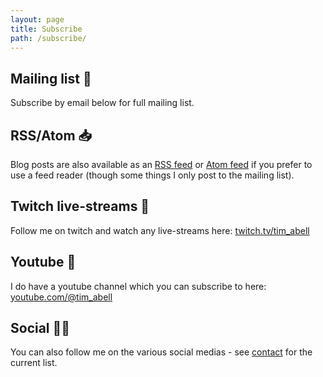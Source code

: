 ```yaml
---
layout: page
title: Subscribe
path: /subscribe/
---
```

<!-- subscribe box and content is in footer -->

## Mailing list 📨

Subscribe by email below for full mailing list.

## RSS/Atom 📥

Blog posts are also available as an <a href="/rss.xml">RSS feed</a> or <a href="/atom.xml">Atom feed</a> if you prefer to use a feed reader (though some things I only post to the mailing list).

## Twitch live-streams 🎥

Follow me on twitch and watch any live-streams here: [twitch.tv/tim_abell](https://twitch.tv/tim_abell)

## Youtube 🎥

I do have a youtube channel which you can subscribe to here: [youtube.com/@tim_abell](https://www.youtube.com/@tim_abell/)

## Social 🧑‍💻

You can also follow me on the various social medias - see [contact](/contact) for the current list.
